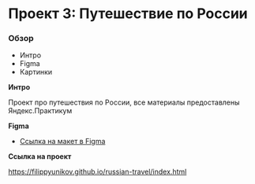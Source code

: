 # Проект 3: Путешествие по России

### Обзор
* Интро
* Figma
* Картинки

**Интро**

Проект про путешествия по России, все материалы предоставлены Яндекс.Практикум

**Figma**

* [Ссылка на макет в Figma](https://www.figma.com/file/OyRWEjU6wBwRe1hapzQoLx/Sprint-3%3A-Russia-%2F-desktop-%2B-mobile?node-id=28503%3A0)

**Ссылка на проект**

https://filippyunikov.github.io/russian-travel/index.html
